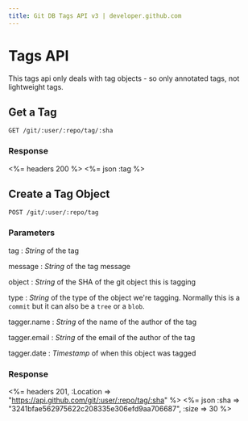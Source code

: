 ```yaml
---
title: Git DB Tags API v3 | developer.github.com
---
```


# Tags API

This tags api only deals with tag objects - so only annotated tags, not
lightweight tags.

## Get a Tag

    GET /git/:user/:repo/tag/:sha

### Response

<%= headers 200 %>
<%= json :tag %>

## Create a Tag Object

    POST /git/:user/:repo/tag

### Parameters

tag
: _String_ of the tag

message
: _String_ of the tag message

object
: _String_ of the SHA of the git object this is tagging

type
: _String_ of the type of the object we're tagging. Normally this is a
`commit` but it can also be a `tree` or a `blob`.

tagger.name
: _String_ of the name of the author of the tag

tagger.email
: _String_ of the email of the author of the tag

tagger.date
: _Timestamp_ of when this object was tagged

### Response

<%= headers 201,
      :Location => "https://api.github.com/git/:user/:repo/tag/:sha" %>
<%= json :sha => "3241bfae562975622c208335e306efd9aa706687", :size => 30 %>

